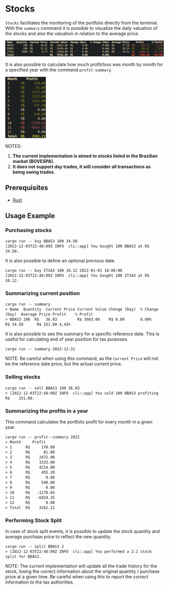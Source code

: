 # Stocks

`Stocks` facilitates the monitoring of the portfolio directly from the terminal. With the `summary`
command it is possible to visualize the daily valuation of the stocks and also the valuation in
relation to the average price.

![Contains the `summary` command output, a table with the data for each owned stock](resources/summary.png)

It is also possible to calculate how much profit/loss was month by month for a specified year with
the command `profit-summary`.

![Contains the `profit-summary` command output, a table with the profit for each month of a given year](resources/profit-summary.png)

NOTES:

1. **The current implementation is aimed to stocks listed in the Brazilian market (BOVESPA).**
1. **It does not support day trades, it will consider all transactions as being swing trades.**

## Prerequisites

- [Rust](https://www.rust-lang.org/tools/install)

## Usage Example

### Purchasing stocks

```shell
cargo run -- buy BBAS3 100 34.50
[2022-12-03T22:48:09Z INFO  cli::app] You bought 100 BBAS3 at R$     34.50.
```

It is also possible to define an optional previous date.

```shell
cargo run -- buy ITSA3 100 10.12 2022-01-01 10:00:00
[2022-12-03T22:48:09Z INFO  cli::app] You bought 100 ITSA3 at R$     10.12.
```

### Summarizing current position

```shell
cargo run -- summary
> Name  Quantity  Current Price Current Value Change (Day)  % Change (Day)  Average Price Profit    % Profit 
> BBAS3 100  R$   36.03         R$ 3603.00    R$ 0.00       0.00%           R$ 34.50      R$ 151.00 4,43% 
```

It is also possible to see the summary for a specific reference date. This is useful for calculating
end of year position for tax purposes.

```shell
cargo run -- summary 2022-12-31
```

NOTE: Be careful when using this command, as the `Current Price` will not be the reference date
price, but the actual current price.

### Selling stocks

```shell
cargo run -- sell BBAS3 100 36.03
> [2022-12-03T22:48:09Z INFO  cli::app] You sold 100 BBAS3 profiting R$    151.00.
```

### Summarizing the profits in a year

This command calculates the portfolio profit for every month in a given year.

```shell
cargo run -- profit--summary 2022
> Month     Profit     
> 1      R$     170.00 
> 2      R$      81.00 
> 3      R$    2472.00 
> 4      R$    3333.00 
> 5      R$    4214.00 
> 6      R$     455.20 
> 7      R$       0.00 
> 8      R$     540.00 
> 9      R$       0.00 
> 10     R$   -1178.65 
> 11     R$   -6924.35 
> 12     R$       0.00 
> Total  R$    3162.21 
```

### Performing Stock Split

In case of stock split events, it is possible to update the stock quantity and average purchase
price to reflect the new quantity.

```shell
cargo run -- split BBAS3 2
> [2022-12-03T22:48:09Z INFO  cli::app] You performed a 2:1 stock split for BBAS3.
```

NOTE: The current implementation will update all the trade history for the stock, losing the correct
information about the original quantity / purchase price at a given time. Be careful when using this
to report the correct information to the tax authorities.
